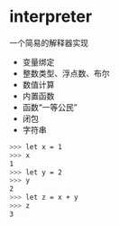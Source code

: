 # interpreter
一个简易的解释器实现

- 变量绑定
- 整数类型、浮点数、布尔
- 数值计算
- 内置函数
- 函数“一等公民”
- 闭包
- 字符串
```bash
>>> let x = 1
>>> x
1
>>> let y = 2
>>> y
2
>>> let z = x + y
>>> z
3
```